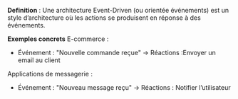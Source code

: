 **Definition** : Une architecture Event-Driven (ou orientée événements) est un style d’architecture où les actions se produisent en réponse à des événements.


**Exemples concrets**
E-commerce :
- Événement : "Nouvelle commande reçue" -> Réactions :Envoyer un email au client

Applications de messagerie :
- Événement : "Nouveau message reçu" -> Réactions : Notifier l’utilisateur
